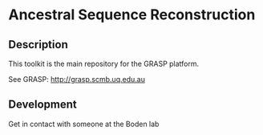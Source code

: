 # Ancestral Sequence Reconstruction

## Description
This toolkit is the main repository for the GRASP platform.

See GRASP: http://grasp.scmb.uq.edu.au

## Development
Get in contact with someone at the Boden lab